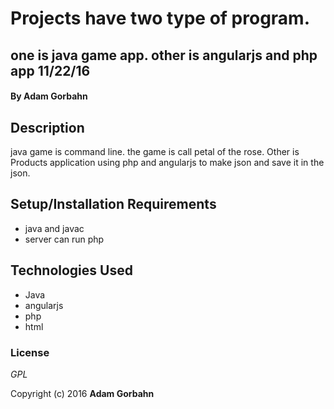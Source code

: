 # Projects have two type of program. 

## one is java game app. other is angularjs and php app  11/22/16

#### By **Adam Gorbahn**

## Description
java game is command line. the game is call petal of the rose. Other is Products application using php and angularjs to make json and save it in the json.

## Setup/Installation Requirements

* java and javac
* server can run php

## Technologies Used

* Java
* angularjs
* php
* html

### License

*GPL*

Copyright (c) 2016 **Adam Gorbahn**
